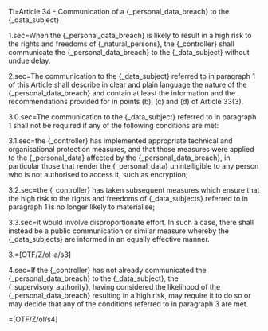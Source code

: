 Ti=Article 34 - Communication of a {_personal_data_breach} to the {_data_subject}

1.sec=When the {_personal_data_breach} is likely to result in a high risk to the rights and freedoms of {_natural_persons}, the {_controller} shall communicate the {_personal_data_breach} to the {_data_subject} without undue delay.

2.sec=The communication to the {_data_subject} referred to in paragraph 1 of this Article shall describe in clear and plain language the nature of the {_personal_data_breach} and contain at least the information and the recommendations provided for in points (b), (c) and (d) of Article 33(3).

3.0.sec=The communication to the {_data_subject} referred to in paragraph 1 shall not be required if any of the following conditions are met:

3.1.sec=the {_controller} has implemented appropriate technical and organisational protection measures, and that those measures were applied to the {_personal_data} affected by the {_personal_data_breach}, in particular those that render the {_personal_data} unintelligible to any person who is not authorised to access it, such as encryption;

3.2.sec=the {_controller} has taken subsequent measures which ensure that the high risk to the rights and freedoms of {_data_subjects} referred to in paragraph 1 is no longer likely to materialise;

3.3.sec=it would involve disproportionate effort. In such a case, there shall instead be a public communication or similar measure whereby the {_data_subjects} are informed in an equally effective manner.

3.=[OTF/Z/ol-a/s3]

4.sec=If the {_controller} has not already communicated the {_personal_data_breach} to the {_data_subject}, the {_supervisory_authority}, having considered the likelihood of the {_personal_data_breach} resulting in a high risk, may require it to do so or may decide that any of the conditions referred to in paragraph 3 are met.

=[OTF/Z/ol/s4]
